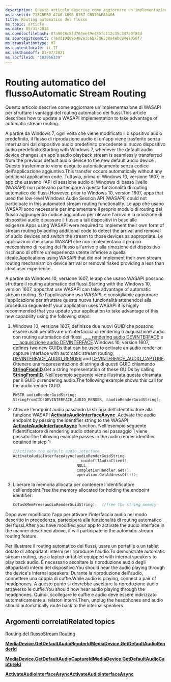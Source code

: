 ```yaml
---
description: Questo articolo descrive come aggiornare un'implementazione di WASAPI per sfruttare i vantaggi del routing automatico dei flussi.
ms.assetid: 718CBEB9-A7A0-4898-81B7-CBD76AFA3A06
title: Routing automatico del flusso
ms.topic: article
ms.date: 05/31/2018
ms.openlocfilehash: 87a9848c5fd764ee49e485fc112c35c347a0f84d
ms.sourcegitcommit: c7add10d695482e1ceb72d62b8a4ebd84ea050f7
ms.translationtype: MT
ms.contentlocale: it-IT
ms.lasthandoff: 01/07/2021
ms.locfileid: "103966339"
---
```

# <a name="automatic-stream-routing"></a><span data-ttu-id="894ea-103">Routing automatico del flusso</span><span class="sxs-lookup"><span data-stu-id="894ea-103">Automatic Stream Routing</span></span>

<span data-ttu-id="894ea-104">Questo articolo descrive come aggiornare un'implementazione di WASAPI per sfruttare i vantaggi del routing automatico dei flussi.</span><span class="sxs-lookup"><span data-stu-id="894ea-104">This article describes how to update a WASAPI implementation to take advantage of automatic stream routing.</span></span>

<span data-ttu-id="894ea-105">A partire da Windows 7, ogni volta che viene modificato il dispositivo audio predefinito, il flusso di riproduzione audio di un'app viene trasferito senza interruzioni dal dispositivo audio predefinito precedente al nuovo dispositivo audio predefinito.</span><span class="sxs-lookup"><span data-stu-id="894ea-105">Starting with Windows 7, whenever the default audio device changes, an app's audio playback stream is seamlessly transferred from the previous default audio device to the new default audio device .</span></span> <span data-ttu-id="894ea-106">Questo trasferimento viene eseguito automaticamente senza codice dell'applicazione aggiuntivo.</span><span class="sxs-lookup"><span data-stu-id="894ea-106">This transfer occurs automatically without any additional application code.</span></span> <span data-ttu-id="894ea-107">Tuttavia, prima di Windows 10, versione 1607, le app che usavano l'API di sessione audio di Windows di basso livello (WASAPI) non potevano partecipare a questa funzionalità di routing automatico dei flussi.</span><span class="sxs-lookup"><span data-stu-id="894ea-107">However, prior to Windows 10, version 1607, apps that used the low-level Windows Audio Session API (WASAPI) could not participate in this automated stream routing functionality.</span></span> <span data-ttu-id="894ea-108">Le app che usano WASAPI sono necessarie per implementare il proprio modulo di routing del flusso aggiungendo codice aggiuntivo per rilevare l'arrivo e la rimozione di dispositivi audio e passare il flusso a tali dispositivi in base alle esigenze.</span><span class="sxs-lookup"><span data-stu-id="894ea-108">Apps using WASAPI were required to implement their own form of stream routing by adding additional code to detect the arrival and removal of audio devices and switch the stream to those devices as appropriate.</span></span> <span data-ttu-id="894ea-109">Le applicazioni che usano WASAPI che non implementano il proprio meccanismo di routing del flusso all'arrivo o alla rimozione del dispositivo rischiano di offrire un'esperienza utente inferiore a quella ideale.</span><span class="sxs-lookup"><span data-stu-id="894ea-109">Applications using WASAPI that did not implement their own stream routing mechanism on device arrival or removal risked providing a less than ideal user experience.</span></span>

<span data-ttu-id="894ea-110">A partire da Windows 10, versione 1607, le app che usano WASAPI possono sfruttare il routing automatico dei flussi.</span><span class="sxs-lookup"><span data-stu-id="894ea-110">Starting with the Windows 10, version 1607, apps that use WASAPI can take advantage of automatic stream routing.</span></span> <span data-ttu-id="894ea-111">Se l'applicazione usa WASAPI, è consigliabile aggiornare l'applicazione per sfruttare questa nuova funzionalità attenendosi alla procedura seguente:</span><span class="sxs-lookup"><span data-stu-id="894ea-111">If your application uses WASAPI it is highly recommended that you update your application to take advantage of this new capability using the following steps:</span></span>

1.  <span data-ttu-id="894ea-112">Windows 10, versione 1607, definisce due nuovi GUID che possono essere usati per attivare un'interfaccia di rendering o acquisizione audio con routing automatico dei flussi [, \_ \_ rendering audio DEVINTERFACE](/windows/desktop/CoreAudio/devinterface-xxx-guids) e [ \_ \_ acquisizione audio DEVINTERFACE](/windows/desktop/CoreAudio/devinterface-xxx-guids).</span><span class="sxs-lookup"><span data-stu-id="894ea-112">Windows 10, version 1607, defines two new GUIDs that can be used to activate an audio render or capture interface with automatic stream routing, [DEVINTERFACE\_AUDIO\_RENDER](/windows/desktop/CoreAudio/devinterface-xxx-guids) and [DEVINTERFACE\_AUDIO\_CAPTURE](/windows/desktop/CoreAudio/devinterface-xxx-guids).</span></span> <span data-ttu-id="894ea-113">Ottenere una rappresentazione di stringa di questi GUID chiamando [**StringFromIID**](/windows/desktop/api/combaseapi/nf-combaseapi-stringfromiid).</span><span class="sxs-lookup"><span data-stu-id="894ea-113">Get a string representation of these GUIDs by calling [**StringFromIID**](/windows/desktop/api/combaseapi/nf-combaseapi-stringfromiid).</span></span> <span data-ttu-id="894ea-114">Nell'esempio seguente viene illustrata questa chiamata per il GUID di rendering audio.</span><span class="sxs-lookup"><span data-stu-id="894ea-114">The following example shows this call for the audio render GUID.</span></span>

    ```C++
    PWSTR audioRenderGuidString;
    StringFromIID(DEVINTERFACE_AUDIO_RENDER, &audioRenderGuidString);
    ```

    

2.  <span data-ttu-id="894ea-115">Attivare l'endpoint audio passando la stringa dell'identificatore alla funzione WASAPI [**ActivateAudioInterfaceAsync**](/windows/desktop/api/mmdeviceapi/nf-mmdeviceapi-activateaudiointerfaceasync) .</span><span class="sxs-lookup"><span data-stu-id="894ea-115">Activate the audio endpoint by passing the identifier string to the WASAPI [**ActivateAudioInterfaceAsync**](/windows/desktop/api/mmdeviceapi/nf-mmdeviceapi-activateaudiointerfaceasync) function.</span></span> <span data-ttu-id="894ea-116">Nell'esempio seguente l'identificatore di rendering audio ottenuto nel passaggio 1 viene passato:</span><span class="sxs-lookup"><span data-stu-id="894ea-116">The following example passes in the audio render identifier obtained in step 1:</span></span>

    ```C++
    //Activate the default audio interface
    ActivateAudioInterfaceAsync(audioRenderGuidString
                                __uuidof(IAudioClient),
                                NULL,
                                completionHandler.Get(),
                                operation.GetAddressOf()));
    ```

    

3.  <span data-ttu-id="894ea-117">Liberare la memoria allocata per contenere l'identificatore dell'endpoint:</span><span class="sxs-lookup"><span data-stu-id="894ea-117">Free the memory allocated for holding the endpoint identifier:</span></span>

    ```C++
    CoTaskMemFree(audioRenderGuidString);  //free the string memory
    ```

    

<span data-ttu-id="894ea-118">Dopo aver modificato l'app per attivare l'interfaccia audio nel modo descritto in precedenza, parteciperà alla funzionalità di routing automatico dei flussi.</span><span class="sxs-lookup"><span data-stu-id="894ea-118">After you have modified your app to activate the audio interface in the manner described above, it will participate in the automatic stream routing feature.</span></span>

<span data-ttu-id="894ea-119">Per illustrare il routing automatico dei flussi, usare un portatile o un tablet dotato di altoparlanti interni per riprodurre l'audio.</span><span class="sxs-lookup"><span data-stu-id="894ea-119">To demonstrate automatic stream routing, use a laptop or tablet equipped with internal speakers to play back audio.</span></span> <span data-ttu-id="894ea-120">È necessario ascoltare la riproduzione audio degli altoparlanti interni del dispositivo.</span><span class="sxs-lookup"><span data-stu-id="894ea-120">You should hear the audio playing through the device's internal speakers.</span></span> <span data-ttu-id="894ea-121">Durante la riproduzione dell'audio, connettere una coppia di cuffie.</span><span class="sxs-lookup"><span data-stu-id="894ea-121">While audio is playing, connect a pair of headphones.</span></span> <span data-ttu-id="894ea-122">A questo punto si dovrebbe ascoltare la riproduzione audio attraverso le cuffie.</span><span class="sxs-lookup"><span data-stu-id="894ea-122">You should now hear audio playing through the headphones.</span></span> <span data-ttu-id="894ea-123">Quindi, scollegare le cuffie e audio deve essere indirizzato automaticamente ai relatori interni.</span><span class="sxs-lookup"><span data-stu-id="894ea-123">Then, unplug the headphones and audio should automatically route back to the internal speakers.</span></span>

## <a name="related-topics"></a><span data-ttu-id="894ea-124">Argomenti correlati</span><span class="sxs-lookup"><span data-stu-id="894ea-124">Related topics</span></span>

<dl> <dt>

[<span data-ttu-id="894ea-125">Routing del flusso</span><span class="sxs-lookup"><span data-stu-id="894ea-125">Stream Routing</span></span>](stream-routing.md)
</dt> <dt>

[<span data-ttu-id="894ea-126">**MediaDevice.GetDefaultAudioRenderId**</span><span class="sxs-lookup"><span data-stu-id="894ea-126">**MediaDevice.GetDefaultAudioRenderId**</span></span>](/uwp/api/windows.media.devices.mediadevice.getdefaultaudiorenderid)
</dt> <dt>

[<span data-ttu-id="894ea-127">**MediaDevice.GetDefaultAudioCaptureId**</span><span class="sxs-lookup"><span data-stu-id="894ea-127">**MediaDevice.GetDefaultAudioCaptureId**</span></span>](/uwp/api/windows.media.devices.mediadevice.getdefaultaudiocaptureid)
</dt> <dt>

[<span data-ttu-id="894ea-128">**ActivateAudioInterfaceAsync**</span><span class="sxs-lookup"><span data-stu-id="894ea-128">**ActivateAudioInterfaceAsync**</span></span>](/windows/desktop/api/mmdeviceapi/nf-mmdeviceapi-activateaudiointerfaceasync)
</dt> </dl>

 

 
